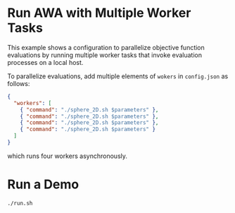 # Run AWA with Multiple Worker Tasks
This example shows a configuration to parallelize objective function evaluations by running multiple worker tasks that invoke evaluation processes on a local host.

To parallelize evaluations, add multiple elements of `wokers` in `config.json` as follows:
```json
{
  "workers": [
    { "command": "./sphere_2D.sh $parameters" },
    { "command": "./sphere_2D.sh $parameters" },
    { "command": "./sphere_2D.sh $parameters" },
    { "command": "./sphere_2D.sh $parameters" }
  ]
}
```
which runs four workers asynchronously.

# Run a Demo
```
./run.sh
```

